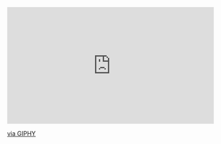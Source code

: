 <iframe src="https://giphy.com/embed/7uDtQm2jKdS0VGLg46" width="480" height="271" style="" frameBorder="0" class="giphy-embed" allowFullScreen></iframe><p><a href="https://giphy.com/gifs/coding-hacker-hacking-7uDtQm2jKdS0VGLg46">via GIPHY</a></p>
